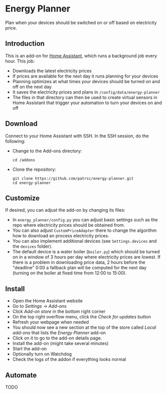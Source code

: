 # Energy Planner

Plan when your devices should be switched on or off based on electricity price.

## Introduction

This is an add-on for [Home Assistant](https://www.home-assistant.io/), which runs a background
job every hour. This job:
* Downloads the latest electricity prices
* If prices are available for the next day it runs planning for your devices
* Planning optimizes at what times your devices should be turned on and off on the next day
* It saves the electricity prices and plans in `/config/data/energy-planner`
* The files in that directory can then be used to create virtual sensors in Home Assistant that
  trigger your automation to turn your devices on and off

## Download

Connect to your Home Assistant with SSH. In the SSH session, do the following:

* Change to the Add-ons directory:
  ```
  cd /addons
  ```
* Clone the repository:
  ```
  git clone https://github.com/patrsc/energy-planner.git
  cd energy-planner
  ```

## Customize

If desired, you can adjust the add-on by changing its files:
* In `energy_planner/config.py` you can adjust basic settings such as the repo where electricity
prices should be obtained from.
* You can also adjust `CustomPriceAdapter` there to change the algorithm how to download an process
electricity prices.
* You can also implement additional devices (see `Settings.devices` and the `devices` folder).
* The default device is a water boiler (`boiler.py`) which should be turned on in a window of
3 hours per day where electricity prices are lowest. If there is a problem in downloading price
data, 2 hours before the "deadline" 0:00 a fallback plan will be computed for the next day
(turning on the boiler at fixed time from 12:00 to 15:00).

## Install

* Open the Home Assistant website
* Go to *Settings → Add-ons*
* Click *Add-on store* in the bottom right corner
* On the top right overflow menu, click the *Check for updates* button
* Refresh your webpage when needed
* You should now see a new section at the top of the store called *Local add-ons* that lists the *Energy Planner* add-on
* Click on it to go to the add-on details page.
* Install the add-on (might take several minutes)
* Start the add-on
* Optionally turn on Watchdog
* Check the logs of the addon if everything looks normal

## Automate

TODO
